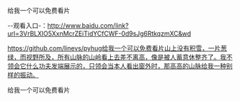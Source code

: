 给我一个可以免费看片

--观看入口-：http://www.baidu.com/link?url=3VrBLXlO5XxnMcrZEiTidYCfCWF-0d9sJg6RtkqzmXC&wd

https://github.com/linevs/pyhug给我一个可以免费看片山上没有积雪，一片葱绿，而视野所及，所有山脉的山岭看上去差不离高，像是被人蓄意休整齐了。我不领会它什么功夫发端展示的，只领会当本人看出窗外时，那高高的山脉给我一种别样的振动。

给我一个可以免费看片
